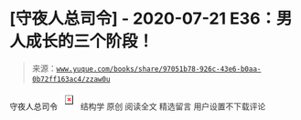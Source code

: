 # [守夜人总司令] - 2020-07-21 E36：男人成长的三个阶段！

> 来源：[`www.yuque.com/books/share/97051b78-926c-43e6-b0aa-0b72ff163ac4/zzaw0u`](https://www.yuque.com/books/share/97051b78-926c-43e6-b0aa-0b72ff163ac4/zzaw0u)

<ne-p id="520f42f3293818f927861ebbd5b15da4_p_0" data-lake-id="520f42f3293818f927861ebbd5b15da4_p_0"><ne-text id="u9e96ebe9">守夜人总司令</ne-text></ne-p> <ne-p id="8ae650384ce46e7aaa3567285a8caa4e" data-lake-id="8ae650384ce46e7aaa3567285a8caa4e"><ne-card data-card-name="image" data-card-type="inline" id="Zc7A0" data-event-boundary="card" style="color: rgb(51, 51, 51);">![](img/aecca84061888bab1134f38e5db0e8cb.png)  <ne-p id="07760749b61088ad54bee81b6bbf2ccc" data-lake-id="07760749b61088ad54bee81b6bbf2ccc"><ne-text id="ub4b58435" style="color: rgb(51, 51, 51);">结构学</ne-text></ne-p> <ne-p id="f3d9c3e7d5c9e7fc3f287c6572067058" data-lake-id="f3d9c3e7d5c9e7fc3f287c6572067058"><ne-text id="uec1638ed">原创</ne-text></ne-p> <ne-p id="cc86e0597e374c4b0ed6fb3103cf3357" data-lake-id="cc86e0597e374c4b0ed6fb3103cf3357"><ne-text id="u0908597c">阅读全文</ne-text></ne-p> <ne-h3 id="cWUQS" data-lake-id="cWUQS"><ne-heading-ext><ne-heading-anchor></ne-heading-anchor><ne-heading-fold></ne-heading-fold></ne-heading-ext><ne-heading-content><ne-text id="u18f1bc80" ne-fontsize="16" style="color: rgb(51, 51, 51);">精选留言</ne-text></ne-heading-content></ne-h3> <ne-p id="31cd185f865aa5dcbdd838f4e3ded1aa" data-lake-id="31cd185f865aa5dcbdd838f4e3ded1aa"><ne-text id="uf6e78f15" style="color: rgb(51, 51, 51);">用户设置不下载评论</ne-text></ne-p></ne-card></ne-p>